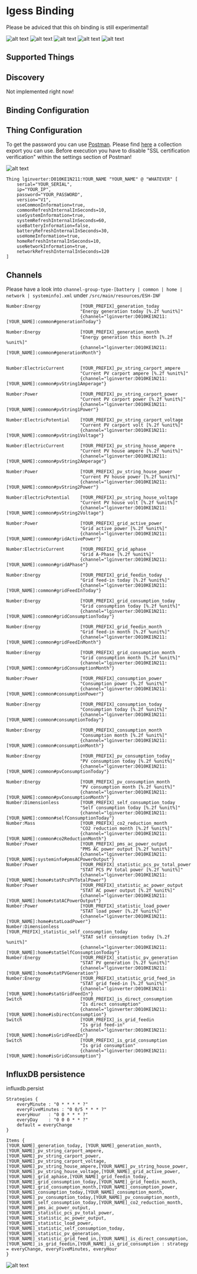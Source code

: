 # lgess Binding

Please be adviced that this oh binding is still experimental!

![alt text][paperUIControl]
![alt text][paperUIConfiguration]
![alt text][paperUIConfigurationProperties]
![alt text][paperUIConfiguration1]
![alt text][paperUIConfiguration2]

## Supported Things

## Discovery

Not implemented right now!

## Binding Configuration

## Thing Configuration

To get the password you can use [Postman][postman]. Please find [here](ressources/LGEnerVuESS.postman_collection.json) a collection export you can use. Before execution you have to disable "SSL certification verification" within the settings section of Postman!

![alt text][postmanDisableSSLVerification]

```
Thing lginverter:D010KE1N211:YOUR_NAME "YOUR_NAME" @ "WHATEVER" [
    serial="YOUR_SERIAL",
    ip="YOUR_IP",
    password="YOUR_PASSWORD",
    version="V1",
    useCommonInformation=true,
    commonRefreshInternalInSeconds=10,
    useSystemInformation=true,
    systemRefreshInternalInSeconds=60,
    useBatteryInformation=false,
    batteryRefreshInternalInSeconds=30,
    useHomeInformation=true,
    homeRefreshInternalInSeconds=10,
    useNetworkInformation=true,
    networkRefreshInternalInSeconds=120
]
```
## Channels

Please have a look into `channel-group-type-[battery | common | home | network | systeminfo].xml` under `/src/main/resources/ESH-INF`

```
Number:Energy               [YOUR_PREFIX]_generation_today
                            "Energy generation today [%.2f %unit%]"
                            {channel="lginverter:D010KE1N211:[YOUR_NAME]:common#generationToday"}

Number:Energy               [YOUR_PREFIX]_generation_month
                            "Energy generation this month [%.2f %unit%]"
                            {channel="lginverter:D010KE1N211:[YOUR_NAME]:common#generationMonth"}


Number:ElectricCurrent      [YOUR_PREFIX]_pv_string_carport_ampere
                            "Current PV carport ampere [%.2f %unit%]"
                            {channel="lginverter:D010KE1N211:[YOUR_NAME]:common#pvString1Amperage"}

Number:Power                [YOUR_PREFIX]_pv_string_carport_power
                            "Current PV carport power [%.2f %unit%]"
                            {channel="lginverter:D010KE1N211:[YOUR_NAME]:common#pvString1Power"}

Number:ElectricPotential    [YOUR_PREFIX]_pv_string_carport_voltage
                            "Current PV carport volt [%.2f %unit%]"
                            {channel="lginverter:D010KE1N211:[YOUR_NAME]:common#pvString1Voltage"}

Number:ElectricCurrent      [YOUR_PREFIX]_pv_string_house_ampere
                            "Current PV house ampere [%.2f %unit%]"
                            {channel="lginverter:D010KE1N211:[YOUR_NAME]:common#pvString2Amperage"}

Number:Power                [YOUR_PREFIX]_pv_string_house_power
                            "Current PV house power [%.2f %unit%]"
                            {channel="lginverter:D010KE1N211:[YOUR_NAME]:common#pvString2Power"}

Number:ElectricPotential    [YOUR_PREFIX]_pv_string_house_voltage
                            "Current PV house volt [%.2f %unit%]"
                            {channel="lginverter:D010KE1N211:[YOUR_NAME]:common#pvString2Voltage"}

Number:Power                [YOUR_PREFIX]_grid_active_power
                            "Grid active power [%.2f %unit%]"
                            {channel="lginverter:D010KE1N211:[YOUR_NAME]:common#gridActivePower"}

Number:ElectricCurrent      [YOUR_PREFIX]_grid_aphase
                            "Grid A-Phase [%.2f %unit%]"
                            {channel="lginverter:D010KE1N211:[YOUR_NAME]:common#gridAPhase"}

Number:Energy               [YOUR_PREFIX]_grid_feedin_today
                            "Grid feed-in today [%.2f %unit%]"
                            {channel="lginverter:D010KE1N211:[YOUR_NAME]:common#gridFeedInToday"}

Number:Energy               [YOUR_PREFIX]_grid_consumption_today
                            "Grid consumption today [%.2f %unit%]"
                            {channel="lginverter:D010KE1N211:[YOUR_NAME]:common#gridConsumptionToday"}

Number:Energy               [YOUR_PREFIX]_grid_feedin_month
                            "Grid feed-in month [%.2f %unit%]"
                            {channel="lginverter:D010KE1N211:[YOUR_NAME]:common#gridFeedInMonth"}

Number:Energy               [YOUR_PREFIX]_grid_consumption_month
                            "Grid consumption month [%.2f %unit%]"
                            {channel="lginverter:D010KE1N211:[YOUR_NAME]:common#gridConsumptionMonth"}

Number:Power                [YOUR_PREFIX]_consumption_power
                            "Consumption power [%.2f %unit%]"
                            {channel="lginverter:D010KE1N211:[YOUR_NAME]:common#consumptionPower"}

Number:Energy               [YOUR_PREFIX]_consumption_today
                            "Consumption today [%.2f %unit%]"
                            {channel="lginverter:D010KE1N211:[YOUR_NAME]:common#consumptionToday"}

Number:Energy               [YOUR_PREFIX]_consumption_month
                            "Consumption month [%.2f %unit%]"
                            {channel="lginverter:D010KE1N211:[YOUR_NAME]:common#consumptionMonth"}

Number:Energy               [YOUR_PREFIX]_pv_consumption_today
                            "PV consumption today [%.2f %unit%]"
                            {channel="lginverter:D010KE1N211:[YOUR_NAME]:common#pvConsumptionToday"}

Number:Energy               [YOUR_PREFIX]_pv_consumption_month
                            "PV consumption month [%.2f %unit%]"
                            {channel="lginverter:D010KE1N211:[YOUR_NAME]:common#pvConsumptionMonth"}
Number:Dimensionless        [YOUR_PREFIX]_self_consumption_today
                            "Self consumption today [%.2f %unit%]"
                            {channel="lginverter:D010KE1N211:[YOUR_NAME]:common#selfConsumptionToday"}
Number:Mass                 [YOUR_PREFIX]_co2_reduction_month
                            "CO2 reduction month [%.2f %unit%]"
                            {channel="lginverter:D010KE1N211:[YOUR_NAME]:common#co2ReductionMonth"}
Number:Power                [YOUR_PREFIX]_pms_ac_power_output
                            "PMS AC power output [%.2f %unit%]"
                            {channel="lginverter:D010KE1N211:[YOUR_NAME]:systeminfo#pmsACPowerOutput"}
Number:Power                [YOUR_PREFIX]_statistic_pcs_pv_total_power
                            "STAT PCS PV total power [%.2f %unit%]"
                            {channel="lginverter:D010KE1N211:[YOUR_NAME]:home#statPcsPVTotalPower"}
Number:Power                [YOUR_PREFIX]_statistic_ac_power_output
                            "STAT AC power output [%.2f %unit%]"
                            {channel="lginverter:D010KE1N211:[YOUR_NAME]:home#statACPowerOutput"}
Number:Power                [YOUR_PREFIX]_statistic_load_power
                            "STAT load power [%.2f %unit%]"
                            {channel="lginverter:D010KE1N211:[YOUR_NAME]:home#statLoadPower"}
Number:Dimensionless        [YOUR_PREFIX]_statistic_self_consumption_today
                            "STAT self consumption today [%.2f %unit%]"
                            {channel="lginverter:D010KE1N211:[YOUR_NAME]:home#statSelfConsumptionToday"}
Number:Energy               [YOUR_PREFIX]_statistic_pv_generation
                            "STAT PV generation [%.2f %unit%]"
                            {channel="lginverter:D010KE1N211:[YOUR_NAME]:home#statPVGeneration"}
Number:Energy               [YOUR_PREFIX]_statistic_grid_feed_in
                            "STAT grid feed-in [%.2f %unit%]"
                            {channel="lginverter:D010KE1N211:[YOUR_NAME]:home#statGridFeedIn"}
Switch                      [YOUR_PREFIX]_is_direct_consumption
                            "Is direct consumption"
                            {channel="lginverter:D010KE1N211:[YOUR_NAME]:home#isDirectConsumption"}
Switch                      [YOUR_PREFIX]_is_grid_feedin
                            "Is grid feed-in"
                            {channel="lginverter:D010KE1N211:[YOUR_NAME]:home#isGridFeedIn"}
Switch                      [YOUR_PREFIX]_is_grid_consumption
                            "Is grid consumption"
                            {channel="lginverter:D010KE1N211:[YOUR_NAME]:home#isGridConsumption"}
```

## InfluxDB persistence




influxdb.persist
```
Strategies {
    everyMinute : "0 * * * * ?"
    everyFiveMinutes : "0 0/5 * * * ?"
    everyHour   : "0 0 * * * ?"
    everyDay    : "0 0 0 * * ?"
    default = everyChange
}

Items {
[YOUR_NAME]_generation_today, [YOUR_NAME]_generation_month,[YOUR_NAME]_pv_string_carport_ampere,[YOUR_NAME]_pv_string_carport_power,[YOUR_NAME]_pv_string_carport_voltage,[YOUR_NAME]_pv_string_house_ampere,[YOUR_NAME]_pv_string_house_power,[YOUR_NAME]_pv_string_house_voltage,[YOUR_NAME]_grid_active_power,[YOUR_NAME]_grid_aphase,[YOUR_NAME]_grid_feedin_today,[YOUR_NAME]_grid_consumption_today,[YOUR_NAME]_grid_feedin_month,[YOUR_NAME]_grid_consumption_month,[YOUR_NAME]_consumption_power,[YOUR_NAME]_consumption_today,[YOUR_NAME]_consumption_month,[YOUR_NAME]_pv_consumption_today,[YOUR_NAME]_pv_consumption_month,[YOUR_NAME]_self_consumption_today,[YOUR_NAME]_co2_reduction_month,[YOUR_NAME]_pms_ac_power_output,[YOUR_NAME]_statistic_pcs_pv_total_power,[YOUR_NAME]_statistic_ac_power_output,[YOUR_NAME]_statistic_load_power,[YOUR_NAME]_statistic_self_consumption_today,[YOUR_NAME]_statistic_pv_generation,[YOUR_NAME]_statistic_grid_feed_in,[YOUR_NAME]_is_direct_consumption,[YOUR_NAME]_is_grid_feedin,[YOUR_NAME]_is_grid_consumption : strategy = everyChange, everyFiveMinutes, everyHour
}
```

![alt text][grafana]

[grafana]: https://github.com/amocoma/lgESSInverter/blob/master/ressources/grafana.png "Grafana"
[paperUIControl]: https://github.com/amocoma/lgESSInverter/blob/master/ressources/paperUIControl.png "PaperUI #Control"
[paperUIConfiguration]: https://github.com/amocoma/lgESSInverter/blob/master/ressources/paperUIConfiguration_0.png "PaperUI #Configuration"
[paperUIConfiguration1]: https://github.com/amocoma/lgESSInverter/blob/master/ressources/paperUIConfiguration_1.png "PaperUI #Configuration"
[paperUIConfiguration2]: https://github.com/amocoma/lgESSInverter/blob/master/ressources/paperUIConfiguration_2.png "PaperUI #Configuration"
[paperUIConfigurationProperties]: https://github.com/amocoma/lgESSInverter/blob/master/ressources/paperUIConfigurationProperties.png "PaperUI #Configuration"
[postmanDisableSSLVerification]: https://github.com/amocoma/lgESSInverter/blob/master/ressources/postmanDisableSSLVerification.png "Postman Disable SSL verification"

[postman]: https://www.postman.com/

